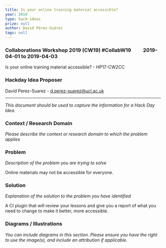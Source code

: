 ```yaml
---
title: Is your online training material accessible?
year: 2019
type: hack-ideas
prize: null
author: David Pérez-Suárez
tags: null
---
```

### Collaborations Workshop 2019 (CW19) #CollabW19          2019-04-01 to 2019-04-03

Is your online training material accessible? - HP17-CW2CC


### **Hackday Idea Proposer**

David Perez-Suarez - d.perez-suarez@ucl.ac.uk



---


_This document should be used to capture the information for a Hack Day Idea._


### **Context / Research Domain**

_Please describe the context or research domain to which the problem applies_


### **Problem**

_Description of the problem you are trying to solve_

Online materials may not be accessible for everyone. 


### **Solution**

_Explanation of the solution to the problem you have identified_

A CI plugin that will review your lessons and give you a report of what you need to change to make it better, more accessible.


### **Diagrams / Illustrations**

_You can include diagrams in this section. Please ensure you have the right to use the image(s), and include an attribution if applicable._

